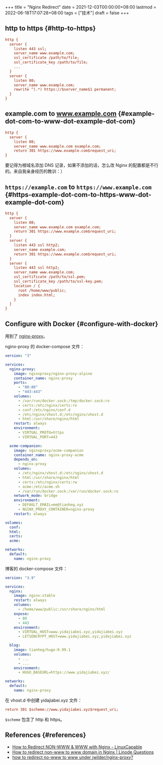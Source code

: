 +++
title = "Nginx Redirect"
date = 2021-12-03T00:00:00+08:00
lastmod = 2022-06-18T17:07:28+08:00
tags = ["技术"]
draft = false
+++

## http to https {#http-to-https}

```cfg
http {
  server {
    listen 443 ssl;
    server_name www.example.com;
    ssl_certificate /path/to/file;
    ssl_certificate_key /path/to/file;
    ...
  }
  server {
    listen 80;
    server_name www.example.com;
    rewrite ^(.*) https://$server_name$1 permanent;
  }
}
```


## example.com to www.example.com {#example-dot-com-to-www-dot-example-dot-com}

```cfg
http {
  server {
    listen 80;
    server_name www.example.com example.com;
    return 301 https://www.example.com$request_uri;
}
```

要记得为根域名添加 DNS 记录，如果不添加的话，怎么改 Nginx 的配置都是不行的。来自我亲身经历的教训：）


## `https://example.com` to `https://www.example.com` {#https-example-dot-com-to-https-www-dot-example-dot-com}

```cfg
http {
  server {
    listen 80;
    server_name www.example.com example.com;
    return 301 https://www.example.com$request_uri;
  }
  server {
    listen 443 ssl http2;
    server_name example.com;
    return 301 https://www.example.com$request_uri;
  }
  server {
    listen 443 ssl http2;
    server_name www.example.com;
    ssl_certificate /path/to/ssl.pem;
    ssl_certificate_key /path/to/ssl-key.pem;
    location / {
      root /home/www/public;
      index index.html;
    }
  }
}
```


## Configure with Docker {#configure-with-docker}

用到了 [nginx-proxy](https://hub.docker.com/r/nginxproxy/nginx-proxy)。

nginx-proxy 的 docker-compose 文件：

```yml
version: "3"

services:
  nginx-proxy:
    image: nginxproxy/nginx-proxy:alpine
    container_name: nginx-proxy
    ports:
      - "80:80"
      - "443:443"
    volumes:
      - /var/run/docker.sock:/tmp/docker.sock:ro
      - certs:/etc/nginx/certs:ro
      - conf:/etc/nginx/conf.d
      - /etc/nginx/vhost.d:/etc/nginx/vhost.d
      - html:/usr/share/nginx/html
    restart: always
    environment:
      - VIRTUAL_PROTO=https
      - VIRTUAL_PORT=443

  acme-companion:
    image: nginxproxy/acme-companion
    container_name: nginx-proxy-acme
    depends_on:
      - nginx-proxy
    volumes:
      - /etc/nginx/vhost.d:/etc/nginx/vhost.d
      - html:/usr/share/nginx/html
      - certs:/etc/nginx/certs:rw
      - acme:/etc/acme.sh
      - /var/run/docker.sock:/var/run/docker.sock:ro
    network_mode: bridge
    environment:
      - DEFAULT_EMAIL=me@tianheg.xyz
      - NGINX_PROXY_CONTAINER=nginx-proxy
    restart: always

volumes:
  conf:
  html:
  certs:
  acme:

networks:
  default:
    name: nginx-proxy
```

博客的 docker-compose 文件：

```yml
version: "3.9"

services:
  nginx:
    image: nginx:stable
    restart: always
    volumes:
      - /home/www/public:/usr/share/nginx/html
    expose:
      - 80
      - 443
    environment:
      - VIRTUAL_HOST=www.yidajiabei.xyz,yidajiabei.xyz
      - LETSENCRYPT_HOST=www.yidajiabei.xyz,yidajiabei.xyz

  blog:
    image: tianheg/hugo:0.99.1
    volumes:
      - ...
      - ...
    environment:
      - HUGO_BASEURL=https://www.yidajiabei.xyz/

networks:
  default:
    name: nginx-proxy
```

在 vhost.d 中创建 yidajiabei.xyz 文件：

```cfg
return 301 $scheme://www.yidajiabei.xyz$request_uri;
```

`$scheme` 包含了 http 和 https。


## References {#references}

-   [How to Redirect NON-WWW &amp; WWW with Nginx - LinuxCapable](https://www.linuxcapable.com/how-to-redirect-non-www-www-with-nginx/)
-   [How to redirect non-www to www domain in Nginx | Linode Questions](https://www.linode.com/community/questions/18987/how-to-redirect-non-www-to-www-domain-in-nginx)
-   [how to redirect no-www to www under jwilder/nginx-proxy?](https://stackoverflow.com/questions/35973947/how-to-redirect-no-www-to-www-under-jwilder-nginx-proxy)